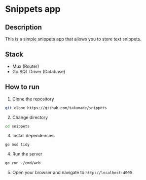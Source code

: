 # Snippets app

## Description

This is a simple snippets app that allows you to store text snippets.

## Stack

- Mux (Router)
- Go SQL Driver (Database)

## How to run

1. Clone the repository

```bash
git clone https://github.com/takumade/snippets
```

2. Change directory

```bash
cd snippets
```

3. Install dependencies

```bash
go mod tidy
```

4. Run the server

```bash
go run ./cmd/web
```

5. Open your browser and navigate to `http://localhost:4000`

